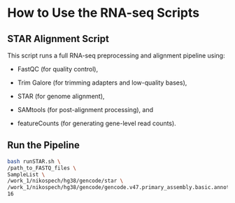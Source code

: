 # How to Use the RNA-seq Scripts

## STAR Alignment Script
This script runs a full RNA-seq preprocessing and alignment pipeline using:

- FastQC (for quality control),

- Trim Galore (for trimming adapters and low-quality bases),

- STAR (for genome alignment),

- SAMtools (for post-alignment processing), and

- featureCounts (for generating gene-level read counts).

##  Run the Pipeline

```bash
bash runSTAR.sh \
/path_to_FASTQ_files \
SampleList \
/work_1/nikospech/hg38/gencode/star \
/work_1/nikospech/hg38/gencode/gencode.v47.primary_assembly.basic.annotation.gtf \
16
```
